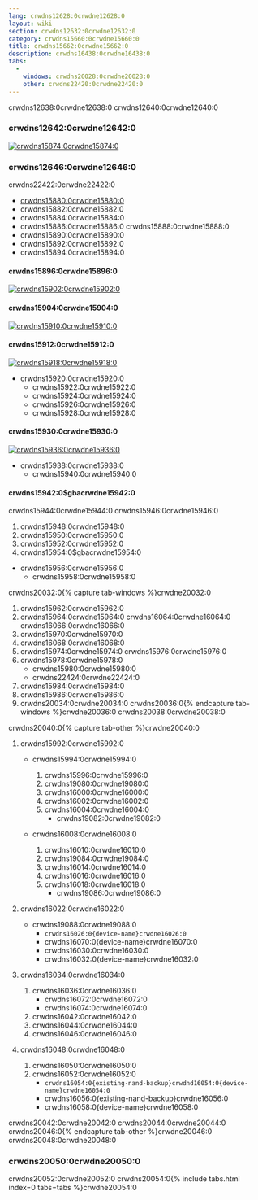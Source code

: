 ```yaml
---
lang: crwdns12628:0crwdne12628:0
layout: wiki
section: crwdns12632:0crwdne12632:0
category: crwdns15660:0crwdne15660:0
title: crwdns15662:0crwdne15662:0
description: crwdns16438:0crwdne16438:0
tabs:
  - 
    windows: crwdns20028:0crwdne20028:0
    other: crwdns22420:0crwdne22420:0
---
```


crwdns12638:0crwdne12638:0 crwdns12640:0crwdne12640:0

### crwdns12642:0crwdne12642:0
[![crwdns15874:0crwdne15874:0](crwdns15872:0crwdne15872:0)](crwdns15870:0crwdne15870:0)

### crwdns12646:0crwdne12646:0

crwdns22422:0crwdne22422:0
   - [crwdns15880:0crwdne15880:0](crwdns15878:0crwdne15878:0)
   - crwdns15882:0crwdne15882:0
   - crwdns15884:0crwdne15884:0
   - crwdns15886:0crwdne15886:0 crwdns15888:0crwdne15888:0
   - crwdns15890:0crwdne15890:0
   - crwdns15892:0crwdne15892:0
   - crwdns15894:0crwdne15894:0

#### crwdns15896:0crwdne15896:0
[![crwdns15902:0crwdne15902:0](crwdns15900:0crwdne15900:0)](crwdns15898:0crwdne15898:0)
#### crwdns15904:0crwdne15904:0
[![crwdns15910:0crwdne15910:0](crwdns15908:0crwdne15908:0)](crwdns15906:0crwdne15906:0)
#### crwdns15912:0crwdne15912:0
[![crwdns15918:0crwdne15918:0](crwdns15916:0crwdne15916:0)](crwdns15914:0crwdne15914:0)

- crwdns15920:0crwdne15920:0
   - crwdns15922:0crwdne15922:0
   - crwdns15924:0crwdne15924:0
   - crwdns15926:0crwdne15926:0
   - crwdns15928:0crwdne15928:0

#### crwdns15930:0crwdne15930:0
[![crwdns15936:0crwdne15936:0](crwdns15934:0crwdne15934:0)](crwdns15932:0crwdne15932:0)

- crwdns15938:0crwdne15938:0
   - crwdns15940:0crwdne15940:0

#### crwdns15942:0$gbacrwdne15942:0
crwdns15944:0crwdne15944:0 crwdns15946:0crwdne15946:0

1. crwdns15948:0crwdne15948:0
1. crwdns15950:0crwdne15950:0
1. crwdns15952:0crwdne15952:0
1. crwdns15954:0$gbacrwdne15954:0

- crwdns15956:0crwdne15956:0
   - crwdns15958:0crwdne15958:0

crwdns20032:0{% capture tab-windows %}crwdne20032:0
1. crwdns15962:0crwdne15962:0
1. crwdns15964:0crwdne15964:0 crwdns16064:0crwdne16064:0 crwdns16066:0crwdne16066:0
1. crwdns15970:0crwdne15970:0
1. crwdns16068:0crwdne16068:0
1. crwdns15974:0crwdne15974:0 crwdns15976:0crwdne15976:0
1. crwdns15978:0crwdne15978:0
   - crwdns15980:0crwdne15980:0
   - crwdns22424:0crwdne22424:0
1. crwdns15984:0crwdne15984:0
1. crwdns15986:0crwdne15986:0
1. crwdns20034:0crwdne20034:0
crwdns20036:0{% endcapture tab-windows %}crwdne20036:0
crwdns20038:0crwdne20038:0


crwdns20040:0{% capture tab-other %}crwdne20040:0
1. crwdns15992:0crwdne15992:0
   - crwdns15994:0crwdne15994:0
      1. crwdns15996:0crwdne15996:0
      1. crwdns19080:0crwdne19080:0
      1. crwdns16000:0crwdne16000:0
      1. crwdns16002:0crwdne16002:0
      1. crwdns16004:0crwdne16004:0
         - crwdns19082:0crwdne19082:0

   - crwdns16008:0crwdne16008:0
      1. crwdns16010:0crwdne16010:0
      1. crwdns19084:0crwdne19084:0
      1. crwdns16014:0crwdne16014:0
      1. crwdns16016:0crwdne16016:0
      1. crwdns16018:0crwdne16018:0
         - crwdns19086:0crwdne19086:0

1. crwdns16022:0crwdne16022:0
   - crwdns19088:0crwdne19088:0
      - `crwdns16026:0{device-name}crwdne16026:0`
      - crwdns16070:0{device-name}crwdne16070:0
      - crwdns16030:0crwdne16030:0
      - crwdns16032:0{device-name}crwdne16032:0


1. crwdns16034:0crwdne16034:0
   1. crwdns16036:0crwdne16036:0
      - crwdns16072:0crwdne16072:0
      - crwdns16074:0crwdne16074:0
   1. crwdns16042:0crwdne16042:0
   1. crwdns16044:0crwdne16044:0
   1. crwdns16046:0crwdne16046:0

1. crwdns16048:0crwdne16048:0
   1. crwdns16050:0crwdne16050:0
   1. crwdns16052:0crwdne16052:0
      - `crwdns16054:0{existing-nand-backup}crwdnd16054:0{device-name}crwdne16054:0`
      - crwdns16056:0{existing-nand-backup}crwdne16056:0
      - crwdns16058:0{device-name}crwdne16058:0

crwdns20042:0crwdne20042:0 crwdns20044:0crwdne20044:0
crwdns20046:0{% endcapture tab-other %}crwdne20046:0
crwdns20048:0crwdne20048:0

### crwdns20050:0crwdne20050:0
crwdns20052:0crwdne20052:0
crwdns20054:0{% include tabs.html index=0 tabs=tabs %}crwdne20054:0
